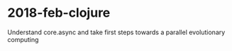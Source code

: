 # 2018-feb-clojure
Understand core.async and take first steps towards a parallel evolutionary computing
